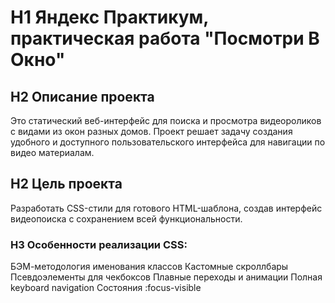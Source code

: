
# H1 Яндекс Практикум, практическая работа "Посмотри В Окно"

## H2 Описание проекта

Это статический веб-интерфейс для поиска и просмотра видеороликов с видами из окон разных домов. Проект решает задачу создания удобного и доступного пользовательского интерфейса для навигации по видео материалам.

## H2 Цель проекта
Разработать CSS-стили для готового HTML-шаблона, создав интерфейс видеопоиска с сохранением всей функциональности.


### H3 Особенности реализации CSS:

БЭМ-методология именования классов
Кастомные скроллбары
Псевдоэлементы для чекбоксов
Плавные переходы и анимации
Полная keyboard navigation
Состояния :focus-visible



